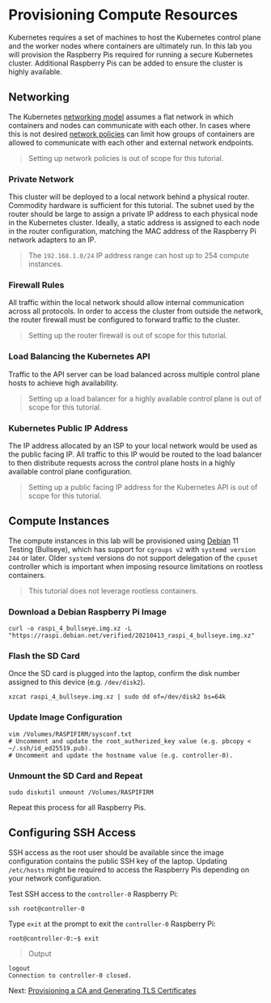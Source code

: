 # Provisioning Compute Resources

Kubernetes requires a set of machines to host the Kubernetes control plane and the worker nodes where containers are ultimately run. In this lab you will provision the Raspberry Pis required for running a secure Kubernetes cluster. Additional Raspberry Pis can be added to ensure the cluster is highly available.

## Networking

The Kubernetes [networking model](https://kubernetes.io/docs/concepts/cluster-administration/networking/#kubernetes-model) assumes a flat network in which containers and nodes can communicate with each other. In cases where this is not desired [network policies](https://kubernetes.io/docs/concepts/services-networking/network-policies/) can limit how groups of containers are allowed to communicate with each other and external network endpoints.

> Setting up network policies is out of scope for this tutorial.

### Private Network

This cluster will be deployed to a local network behind a physical router. Commodity hardware is sufficient for this tutorial. The subnet used by the router should be large to assign a private IP address to each physical node in the Kubernetes cluster. Ideally, a static address is assigned to each node in the router configuration, matching the MAC address of the Raspberry Pi network adapters to an IP.

> The `192.168.1.0/24` IP address range can host up to 254 compute instances.

### Firewall Rules

All traffic within the local network should allow internal communication across all protocols. In order to access the cluster from outside the network, the router firewall must be configured to forward traffic to the cluster.

> Setting up the router firewall is out of scope for this tutorial.

### Load Balancing the Kubernetes API

Traffic to the API server can be load balanced across multiple control plane hosts to achieve high availability.

> Setting up a load balancer for a highly available control plane is out of scope for this tutorial.

### Kubernetes Public IP Address

The IP address allocated by an ISP to your local network would be used as the public facing IP. All traffic to this IP would be routed to the load balancer to then distribute requests across the control plane hosts in a highly available control plane configuration.

> Setting up a public facing IP address for the Kubernetes API is out of scope for this tutorial.

## Compute Instances

The compute instances in this lab will be provisioned using [Debian](https://www.debian.org/) 11 Testing (Bullseye), which has support for `cgroups v2` with `systemd version 244` or later. Older `systemd` versions do not support delegation of the `cpuset` controller which is important when imposing resource limitations on rootless containers.

> This tutorial does not leverage rootless containers.

### Download a Debian Raspberry Pi Image

```
curl -o raspi_4_bullseye.img.xz -L "https://raspi.debian.net/verified/20210413_raspi_4_bullseye.img.xz"
```

### Flash the SD Card

Once the SD card is plugged into the laptop, confirm the disk number assigned to this device (e.g. `/dev/disk2`).

```
xzcat raspi_4_bullseye.img.xz | sudo dd of=/dev/disk2 bs=64k
```

### Update Image Configuration

```
vim /Volumes/RASPIFIRM/sysconf.txt
# Uncomment and update the root_autherized_key value (e.g. pbcopy < ~/.ssh/id_ed25519.pub).
# Uncomment and update the hostname value (e.g. controller-0).
```

### Unmount the SD Card and Repeat

```
sudo diskutil unmount /Volumes/RASPIFIRM
```

Repeat this process for all Raspberry Pis.


## Configuring SSH Access

SSH access as the root user should be available since the image configuration contains the public SSH key of the laptop. Updating `/etc/hosts` might be required to access the Raspberry Pis depending on your network configuration.

Test SSH access to the `controller-0` Raspberry Pi:

```
ssh root@controller-0
```

Type `exit` at the prompt to exit the `controller-0` Raspberry Pi:

```
root@controller-0:~$ exit
```

> Output

```
logout
Connection to controller-0 closed.
```

Next: [Provisioning a CA and Generating TLS Certificates](04-certificate-authority.md)
